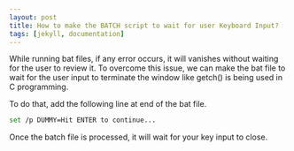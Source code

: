 ```yaml
---
layout: post
title: How to make the BATCH script to wait for user Keyboard Input?
tags: [jekyll, documentation]
---
```


While running bat files, if any error occurs, it will vanishes without waiting for the user to review it.  To overcome this issue, we can make the bat file to wait for the user input to terminate the window like getch() is being used in C programming.

To do that,  add the following line at end of the bat file.

```bash
set /p DUMMY=Hit ENTER to continue...
```

Once the batch file is processed, it will wait for your key input to close. 
